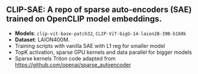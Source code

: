 
## CLIP-SAE: A repo of sparse auto-encoders (SAE) trained on OpenCLIP model embeddings.
 - **Models**: `clip-vit-base-patch32`, `CLIP-ViT-bigG-14-laion2B-39B-b160k`
 - **Dataset**: LAION400M. 
 - Training scripts with vanilla SAE with L1 reg for smaller model
 - TopK activation, sparse GPU kernels and data parallel for bigger models
 - Sparse kernels Triton code adapted from https://github.com/openai/sparse_autoencoder